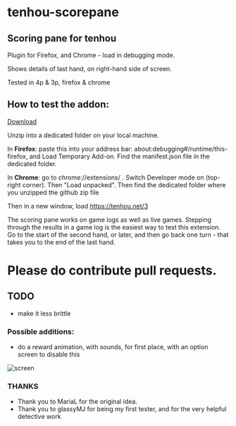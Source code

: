 # tenhou-scorepane

## Scoring pane for tenhou

Plugin for Firefox, and Chrome - load in debugging mode.

Shows details of last hand, on right-hand side of screen.

Tested in 4p & 3p, firefox & chrome


## How to test the addon:

[Download](https://github.com/ApplySci/tenhou-scorepane/archive/master.zip)

Unzip into a dedicated folder on your local machine.

In **Firefox**: paste this into your address bar: about:debugging#/runtime/this-firefox, and Load Temporary Add-on. Find the manifest.json file in the dedicated folder.

In **Chrome**: go to chrome://extensions/ . Switch Developer mode on (top-right corner). Then "Load unpacked". Then find the dedicated folder where you unzipped the github zip file

Then in a new window, load https://tenhou.net/3
 
The scoring pane works on game logs as well as live games. Stepping through the results in a game log is the easiest way to test this extension. Go to the start of the second hand, or later, and then go back one turn - that takes you to the end of the last hand.

# Please do contribute pull requests.

## TODO

- make it less brittle

### Possible additions:

- do a reward animation, with sounds, for first place, with an option screen to disable this

![screen](https://media.discordapp.net/attachments/712257404548415539/746298551226859531/unknown.png)

### THANKS

- Thank you to MariaL for the original idea.
- Thank you to glassyMJ for being my first tester, and for the very helpful detective work

